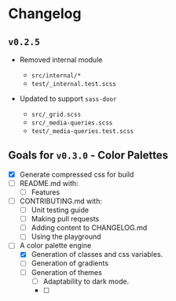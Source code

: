 # Changelog

## `v0.2.5`

- Removed internal module
  - `src/internal/*`
  - `test/_internal.test.scss`

- Updated to support `sass-door`
  - `src/_grid.scss`
  - `src/_media-queries.scss`
  - `test/_media-queries.test.scss`

## Goals for `v0.3.0` - Color Palettes
  - [x] Generate compressed css for build
  - [ ] README.md with:
    - [ ] Features
  - [ ] CONTRIBUTING.md with:
    - [ ] Unit testing guide
    - [ ] Making pull requests
    - [ ] Adding content to CHANGELOG.md
    - [ ] Using the playground
  - [ ] A color palette engine
    - [x] Generation of classes and css variables.
    - [ ] Generation of gradients
    - [ ] Generation of themes
      - [ ] Adaptability to dark mode.
      - [ ]
